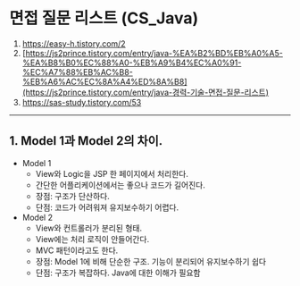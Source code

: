 # 면접 질문 리스트 (CS_Java)

1. https://easy-h.tistory.com/2
2. [https://js2prince.tistory.com/entry/java-%EA%B2%BD%EB%A0%A5-%EA%B8%B0%EC%88%A0-%EB%A9%B4%EC%A0%91-%EC%A7%88%EB%AC%B8-%EB%A6%AC%EC%8A%A4%ED%8A%B8](https://js2prince.tistory.com/entry/java-경력-기술-면접-질문-리스트)
3. https://sas-study.tistory.com/53

---

## 1. Model 1과 Model 2의 차이.

* Model 1
  * View와 Logic을 JSP 한 페이지에서 처리한다.
  * 간단한 어플리케이션에서는 좋으나 코드가 길어진다.
  * 장점: 구조가 단산하다.
  * 단점: 코드가 어려워져 유지보수하기 어렵다.
* Model 2
  * View와 컨트롤러가 분리된 형태.
  * View에는 처리 로직이 안들어간다.
  * MVC 패턴이라고도 한다.
  * 장점: Model 1에 비해 단순한 구조. 기능이 분리되어 유지보수하기 쉽다
  * 단점: 구조가 복잡하다. Java에 대한 이해가 필요함